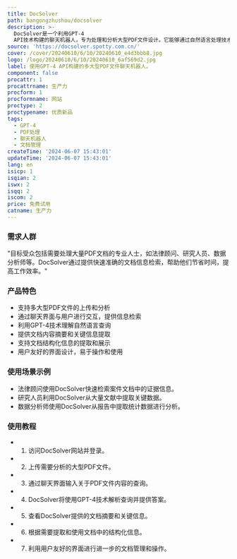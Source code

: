 ```yaml
---
title: DocSolver
path: bangongzhushou/docsolver
description: >-
  DocSolver是一个利用GPT-4
  API技术构建的聊天机器人，专为处理和分析大型PDF文件设计。它能够通过自然语言处理技术，理解和回应用户关于PDF文件内容的查询，提供高效的信息检索和文档管理解决方案。
source: 'https://docsolver.spotty.com.cn/'
cover: /cover/20240610/6/10/20240610_e4d3bbb8.jpg
logo: /logo/20240610/6/10/20240610_6af569d2.jpg
label: 使用GPT-4 API构建的多大型PDF文件聊天机器人。
component: false
procattr: 1
procattrname: 生产力
procform: 1
procformname: 网站
proctype: 2
proctypename: 优质新品
tags:
  - GPT-4
  - PDF处理
  - 聊天机器人
  - 文档管理
createTime: '2024-06-07 15:43:01'
updateTime: '2024-06-07 15:43:01'
lang: en
isicp: 1
isqian: 2
iswx: 2
isqq: 2
iscom: 2
price: 免费试用
catname: 生产力
---
```




### 需求人群
"目标受众包括需要处理大量PDF文档的专业人士，如法律顾问、研究人员、数据分析师等。DocSolver通过提供快速准确的文档信息检索，帮助他们节省时间，提高工作效率。"

### 产品特色
* 支持多大型PDF文件的上传和分析
* 通过聊天界面与用户进行交互，提供信息检索
* 利用GPT-4技术理解自然语言查询
* 提供文档内容摘要和关键信息提取
* 支持文档结构化信息的提取和展示
* 用户友好的界面设计，易于操作和使用

### 使用场景示例
* 法律顾问使用DocSolver快速检索案件文档中的证据信息。
* 研究人员利用DocSolver从大量文献中提取关键数据。
* 数据分析师使用DocSolver从报告中提取统计数据进行分析。

### 使用教程
* 1. 访问DocSolver网站并登录。
* 2. 上传需要分析的大型PDF文件。
* 3. 通过聊天界面输入关于PDF文件内容的查询。
* 4. DocSolver将使用GPT-4技术解析查询并提供答案。
* 5. 查看DocSolver提供的文档摘要和关键信息。
* 6. 根据需要提取和使用文档中的结构化信息。
* 7. 利用用户友好的界面进行进一步的文档管理和操作。

  
